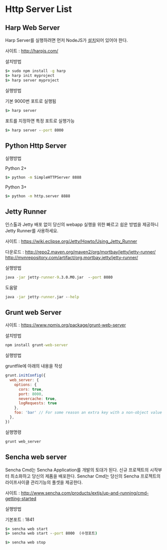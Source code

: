 # Http Server List

## Harp Web Server

Harp Server를 실행하려면 먼저 NodeJS가 [설치](http://www.nodejs.org/)되어 있어야 한다. 

사이트 : http://harpjs.com/

설치방법

```cmd
$> sudo npm install -g harp
$> harp init myproject
$> harp server myproject
```

실행방법

기본 9000번 포트로 실행됨

```cmd
$> harp server
```

포트를 지정하면 특정 포트로 실행가능

```cmd
$> harp server --port 8000
```

## Python Http Server 

실행방법

Python 2+

```cmd
$> python -m SimpleHTTPServer 8888
```

Python 3+

```cmd
$> python -m http.server 8888
```

## Jetty Runner

인스톨과 Jetty 배포 없이 당신의 webapp 실행을 위한 빠르고 쉽운 방법을 제공하니 Jetty Runner를 사용하세요.

사이트 : https://wiki.eclipse.org/Jetty/Howto/Using_Jetty_Runner

다운로드 : 
http://repo2.maven.org/maven2/org/mortbay/jetty/jetty-runner/
http://mvnrepository.com/artifact/org.mortbay.jetty/jetty-runner/

실행방법

```cmd
java -jar jetty-runner-9.3.0.M0.jar  --port 8080
```

도움말

```cmd
java -jar jetty-runner.jar --help
```

## Grunt web Server 

사이트 : https://www.npmjs.org/package/grunt-web-server

설치방법

```cmd
npm install grunt-web-server
```

실행방법

gruntfile에 아래의 내용을 작성

```javascript
grunt.initConfig({
  web_server: {
    options: {
      cors: true,
      port: 8000,
      nevercache: true,
      logRequests: true
    },
    foo: 'bar' // For some reason an extra key with a non-object value is necessary
  },
})
```

실행명령

```cmd
grunt web_server
```

## Sencha web server

Sencha Cmd는 Sencha Application를 개발의 토대가 된다. 신규 프로젝트의 시작부터 최소화하고 당신의 제품을 배포한다.
Senchar Cmd는 당신의 Sencha 프로젝트의 라이프사이클 관리기능의 풀셋을 제공한다.

사이트 : http://www.sencha.com/products/extjs/up-and-running/cmd-getting-started

실행방법

기본포트 : 1841

```cmd
$> sencha web start
$> sencha web start --port 8000  (수정포트)
```

```cmd
$> sencha web stop
```


